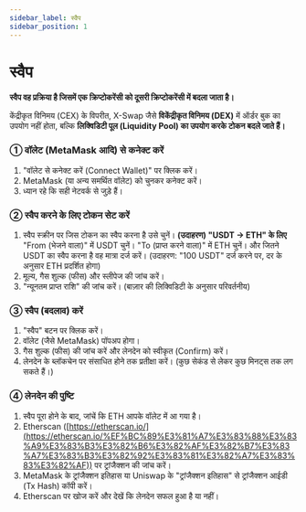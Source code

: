 ```yaml
---
sidebar_label: स्वैप
sidebar_position: 1
---
```


# स्वैप

**स्वैप वह प्रक्रिया है जिसमें एक क्रिप्टोकरेंसी को दूसरी क्रिप्टोकरेंसी में बदला जाता है।**

केंद्रीकृत विनिमय (CEX) के विपरीत, X-Swap जैसे **विकेंद्रीकृत विनिमय (DEX)** में ऑर्डर बुक का उपयोग नहीं होता, बल्कि **लिक्विडिटी पूल (Liquidity Pool) का उपयोग करके टोकन बदले जाते हैं।**

### **① वॉलेट (MetaMask आदि) से कनेक्ट करें**

1. "वॉलेट से कनेक्ट करें (Connect Wallet)" पर क्लिक करें।
2. MetaMask (या अन्य समर्थित वॉलेट) को चुनकर कनेक्ट करें।
3. ध्यान रहे कि सही नेटवर्क से जुड़े हैं।

### **② स्वैप करने के लिए टोकन सेट करें**

1. स्वैप स्क्रीन पर जिस टोकन का स्वैप करना है उसे चुनें।
**(उदाहरण) "USDT → ETH" के लिए**
"From (भेजने वाला)" में USDT चुनें।
"To (प्राप्त करने वाला)" में ETH चुनें। और जितने USDT का स्वैप करना है वह मात्रा दर्ज करें।
(उदाहरण: "100 USDT" दर्ज करने पर, दर के अनुसार ETH प्रदर्शित होगा)
2. मूल्य, गैस शुल्क (फीस) और स्लीपेज की जांच करें।
3. "न्यूनतम प्राप्त राशि" की जांच करें। (बाज़ार की लिक्विडिटी के अनुसार परिवर्तनीय)

### **③ स्वैप (बदलाव) करें**

1. "स्वैप" बटन पर क्लिक करें।
2. वॉलेट (जैसे MetaMask) पॉपअप होगा।
3. गैस शुल्क (फीस) की जांच करें और लेनदेन को स्वीकृत (Confirm) करें।
4. लेनदेन के ब्लॉकचेन पर संसाधित होने तक प्रतीक्षा करें। (कुछ सेकंड से लेकर कुछ मिनट्स तक लग सकते हैं।)

### **④ लेनदेन की पुष्टि**

1. स्वैप पूरा होने के बाद, जांचें कि ETH आपके वॉलेट में आ गया है।
2. Etherscan ([https://etherscan.io/](https://etherscan.io/%EF%BC%89%E3%81%A7%E3%83%88%E3%83%A9%E3%83%B3%E3%82%B6%E3%82%AF%E3%82%B7%E3%83%A7%E3%83%B3%E3%82%92%E3%83%81%E3%82%A7%E3%83%83%E3%82%AF)) पर ट्रांजैक्शन की जांच करें।
3. MetaMask के ट्रांजैक्शन इतिहास या Uniswap के "ट्रांजैक्शन इतिहास" से ट्रांजैक्शन आईडी (Tx Hash) कॉपी करें।
4. Etherscan पर खोज करें और देखें कि लेनदेन सफल हुआ है या नहीं।